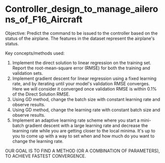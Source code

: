 # Controller_design_to_manage_ailerons_of_F16_Aircraft

Objective: Predict the command to be issued to the controller based on the status of the airplane. The features in the dataset represent the airplane's status.

Key concepts/methods used:
1. Implement the direct solution to linear regression on the training set. Report the root-mean-square error (RMSE) for both the training and validation sets.
2. Implement gradient descent for linear regression using a fixed learning rate, and by iterating until your model's validation RMSE converges. Here we will consider it converged once validation RMSE is within 0.1% of the Direct Solution RMSE.
3. Using GD method, change the batch size with constant learning rate and observe results.
4. Using GD method, change the learning rate with constant batch size and observe results.
5. Implement an adaptive learning rate scheme where you start a mini-batch gradient descent with a large learning rate and decrease the learning rate while you are getting closer to the local minima. It's up to you to come up with a way to set when and how much do you want to change the learning rate. 

OUR GOAL IS TO FIND A METHOD (OR A COMBINATION OF PARAMETERS), TO ACHIEVE FASTEST CONVERGENCE.
